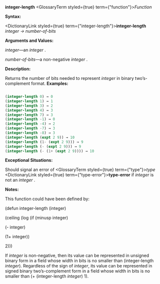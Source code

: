 **integer-length** <GlossaryTerm styled={true} term={"function"}><i>Function</i></GlossaryTerm> 



**Syntax:** 



<DictionaryLink styled={true} term={"integer-length"}><b>integer-length</b></DictionaryLink> *integer → number-of-bits* 



**Arguments and Values:** 



*integer*—an *integer* . 



*number-of-bits*—a non-negative *integer* . 



**Description:** 



Returns the number of bits needed to represent *integer* in binary two’s-complement format. **Examples:**
```lisp

(integer-length 0) → 0 
(integer-length 1) → 1 
(integer-length 3) → 2 
(integer-length 4) → 3 
(integer-length 7) → 3 
(integer-length -1) → 0 
(integer-length -4) → 2 
(integer-length -7) → 3 
(integer-length -8) → 3 
(integer-length (expt 2 9)) → 10 
(integer-length (1- (expt 2 9))) → 9 
(integer-length (- (expt 2 9))) → 9 
(integer-length (- (1+ (expt 2 9)))) → 10 

```
**Exceptional Situations:** 



Should signal an error of <GlossaryTerm styled={true} term={"type"}><i>type</i></GlossaryTerm> <DictionaryLink styled={true} term={"type-error"}><b>type-error</b></DictionaryLink> if *integer* is not an *integer* . 



**Notes:** 



This function could have been defined by: 



(defun integer-length (integer) 



(ceiling (log (if (minusp integer) 



(- integer) 



(1+ integer)) 



2))) 



If *integer* is non-negative, then its value can be represented in unsigned binary form in a field whose width in bits is no smaller than (integer-length *integer*). Regardless of the sign of *integer*, its value can be represented in signed binary two’s-complement form in a field whose width in bits is no smaller than (+ (integer-length *integer*) 1). 







 



 



